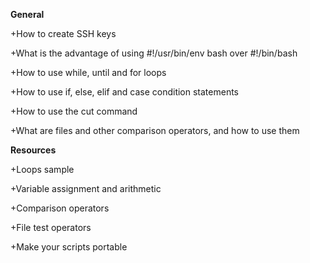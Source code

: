 **General**

+How to create SSH keys

+What is the advantage of using #!/usr/bin/env bash over #!/bin/bash

+How to use while, until and for loops

+How to use if, else, elif and case condition statements

+How to use the cut command

+What are files and other comparison operators, and how to use them



**Resources**

+Loops sample

+Variable assignment and arithmetic

+Comparison operators

+File test operators

+Make your scripts portable
